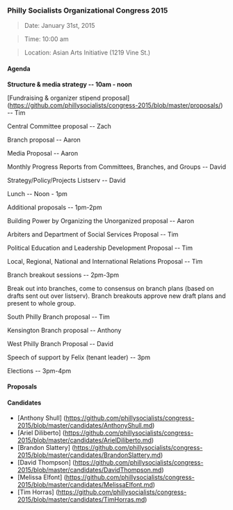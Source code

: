 ### Philly Socialists Organizational Congress 2015

> Date: January 31st, 2015

> Time: 10:00 am

> Location: Asian Arts Initiative (1219 Vine St.)

#### Agenda

**Structure & media strategy -- 10am - noon**

[Fundraising & organizer stipend proposal] (https://github.com/phillysocialists/congress-2015/blob/master/proposals/) -- Tim

Central Committee proposal -- Zach

Branch proposal -- Aaron

Media Proposal -- Aaron

Monthly Progress Reports from Committees, Branches, and Groups -- David

Strategy/Policy/Projects Listserv -- David

Lunch -- Noon - 1pm

Additional proposals -- 1pm-2pm

Building Power by Organizing the Unorganized proposal -- Aaron

Arbiters and Department of Social Services Proposal -- Tim

Political Education and Leadership Development Proposal -- Tim

Local, Regional, National and International Relations Proposal -- Tim

Branch breakout sessions -- 2pm-3pm

Break out into branches, come to consensus on branch plans (based on drafts sent out over listserv). Branch breakouts approve new draft plans and present to whole group.

South Philly Branch proposal -- Tim

Kensington Branch proposal -- Anthony

West Philly Branch Proposal -- David

Speech of support by Felix (tenant leader) -- 3pm

Elections -- 3pm-4pm

#### Proposals

#### Candidates

+ [Anthony Shull] (https://github.com/phillysocialists/congress-2015/blob/master/candidates/AnthonyShull.md)
+ [Ariel Diliberto] (https://github.com/phillysocialists/congress-2015/blob/master/candidates/ArielDiliberto.md)
+ [Brandon Slattery] (https://github.com/phillysocialists/congress-2015/blob/master/candidates/BrandonSlattery.md)
+ [David Thompson] (https://github.com/phillysocialists/congress-2015/blob/master/candidates/DavidThompson.md)
+ [Melissa Elfont] (https://github.com/phillysocialists/congress-2015/blob/master/candidates/MelissaElfont.md)
+ [Tim Horras] (https://github.com/phillysocialists/congress-2015/blob/master/candidates/TimHorras.md)
